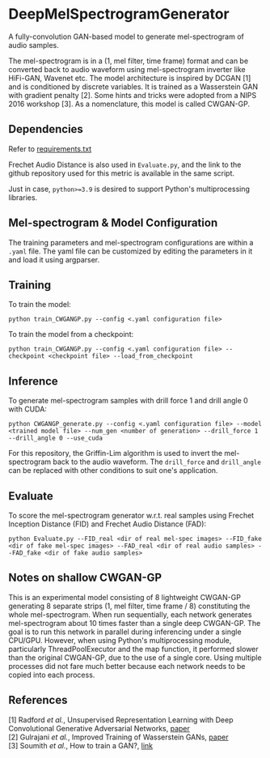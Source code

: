 # DeepMelSpectrogramGenerator
A fully-convolution GAN-based model to generate mel-spectrogram of audio samples.

The mel-spectrogram is in a (1, mel filter, time frame) format and can be converted back to audio waveform using mel-spectrogram inverter like HiFi-GAN, Wavenet etc.
The model architecture is inspired by DCGAN [1] and is conditioned by discrete variables. It is trained as a Wasserstein GAN with gradient penalty [2]. Some hints and tricks were adopted from a NIPS 2016 workshop [3]. As a nomenclature, this model is called CWGAN-GP.

## Dependencies
Refer to [requirements.txt](https://github.com/TzeLun/DeepMelSpectrogramGenerator/blob/main/requirements.txt)

Frechet Audio Distance is also used in `Evaluate.py`, and the link to the github repository used for this metric is available in the same script.

Just in case, `python>=3.9` is desired to support Python's multiprocessing libraries.

## Mel-spectrogram & Model Configuration
The training parameters and mel-spectrogram configurations are within a `.yaml` file. The yaml file can be customized by editing the parameters in it and load it using argparser.

## Training
To train the model:
```
python train_CWGANGP.py --config <.yaml configuration file>
```
To train the model from a checkpoint:
```
python train_CWGANGP.py --config <.yaml configuration file> --checkpoint <checkpoint file> --load_from_checkpoint
```
## Inference
To generate mel-spectrogram samples with drill force 1 and drill angle 0 with CUDA:
```
python CWGANGP_generate.py --config <.yaml configuration file> --model <trained model file> --num_gen <number of generation> --drill_force 1 --drill_angle 0 --use_cuda
```
For this repository, the Griffin-Lim algorithm is used to invert the mel-spectrogram back to the audio waveform. The `drill_force` and `drill_angle` can be replaced with other conditions to suit one's application.

## Evaluate
To score the mel-spectrogram generator w.r.t. real samples using Frechet Inception Distance (FID) and Frechet Audio Distance (FAD):
```
python Evaluate.py --FID_real <dir of real mel-spec images> --FID_fake <dir of fake mel-spec images> --FAD_real <dir of real audio samples> --FAD_fake <dir of fake audio samples>
```
## Notes on shallow CWGAN-GP
This is an experimental model consisting of 8 lightweight CWGAN-GP generating 8 separate strips (1, mel filter, time frame / 8) constituting the whole mel-spectrogram. When run sequentially, each network generates mel-spectrogram about 10 times faster than a single deep CWGAN-GP. The goal is to run this network in parallel during inferencing under a single CPU/GPU. However, when using Python's multiprocessing module, particularly ThreadPoolExecutor and the map function, it performed slower than the original CWGAN-GP, due to the use of a single core. Using multiple processes did not fare much better because each network needs to be copied into each process.
## References
[1] Radford _et al._, Unsupervised Representation Learning with Deep Convolutional Generative Adversarial Networks, [paper](https://arxiv.org/abs/1511.06434) </br>
[2] Gulrajani _et al._, Improved Training of Wasserstein GANs, [paper](https://arxiv.org/abs/1704.00028)  </br>
[3] Soumith _et al._, How to train a GAN?, [link](https://github.com/soumith/ganhacks)

